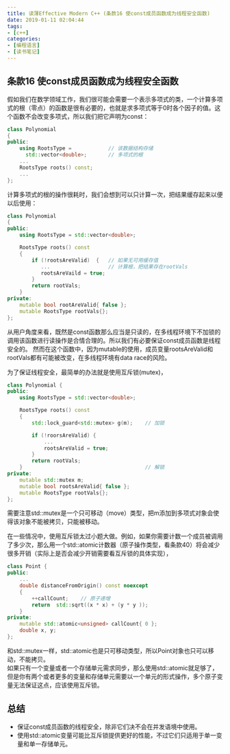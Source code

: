 ```yaml
---
title: 读薄Effective Modern C++ (条款16 使const成员函数成为线程安全函数)
date: 2019-01-11 02:04:44
tags:
- [c++]
categories:
- [编程语言]
- [读书笔记]
---
```


## 条款16 使const成员函数成为线程安全函数
假如我们在数学领域工作，我们很可能会需要一个表示多项式的类，一个计算多项式的根（零点）的函数是很有必要的，也就是求多项式等于0时各个因子的值。这个函数不会改变多项式，所以我们把它声明为const：
```cpp
class Polynomial 
{
public:
    using RootsType =            // 该数据结构存储
      std::vector<double>;       // 多项式的根
    ...
    RootsType roots() const;
    ...
};
```
<!-- more -->
计算多项式的根的操作很耗时，我们会想到可以只计算一次，把结果缓存起来以便以后使用：
```cpp
class Polynomial 
{
public:
    using RootsType = std::vector<double>;

    RootsType roots() const
    {
        if (!rootsAreValid)  {   // 如果无可用缓存值
           ...                   // 计算根，把结果存在rootVals
           rootsAreVaild = true;
        }
        return rootVals;
    }
private:
    mutable bool rootAreValid{ false };
    mutable RootsType rootVals{};
};
```
从用户角度来看，既然是const函数那么应当是只读的，在多线程环境下不加锁的调用该函数进行读操作是合情合理的。所以我们有必要保证const成员函数是线程安全的。
然而在这个函数中，因为mutable的使用，成员变量rootsAreValid和rootVals都有可能被改变，在多线程环境有data race的风险。

为了保证线程安全，最简单的办法就是使用互斥锁(mutex)，
```cpp
class Polynomial {
public:
    using RootsType = std::vector<double>;

    RootsType roots() const
    {
        std::lock_guard<std::mutex> g(m);    // 加锁

        if (!roorsAreValid) {
            ...
            rootsAreValid = true;
        }
        return rootVals;
    }                                        // 解锁
private:
    mutable std::mutex m;
    mutable bool rootsAreValid{ false };
    mutable RootsType rootVals{};
};
```
需要注意std::mutex是一个只可移动（move）类型，把m添加到多项式对象会使得该对象不能被拷贝，只能被移动。

在一些情况中，使用互斥锁太过小题大做。例如，如果你需要计数一个成员被调用了多少次，那么用一个std::atomic计数器（原子操作类型，看条款40）将会减少很多开销（实际上是否会减少开销需要看互斥锁的具体实现），

```cpp
class Point {
public:
    ...
    double distanceFromOrigin() const noexcept
    {
        ++callCount;    // 原子递增
        return  std::sqrt((x * x) + (y * y ));
    }
private:
    mutable std::atomic<unsigned> callCount{ 0 };
    double x, y;
};
```
和std::mutex一样，std::atomic也是只可移动类型，所以Point对象也只可以移动，不能拷贝。     
如果只有一个变量或者一个存储单元需求同步，那么使用std::atomic就足够了，但是你有两个或者更多的变量和存储单元需要以一个单元的形式操作，多个原子变量无法保证这点，应该使用互斥锁。

## 总结

- 保证const成员函数的线程安全，除非它们决不会在并发语境中使用。
- 使用std::atomic变量可能比互斥锁提供更好的性能，不过它们只适用于单一变量和单一存储单元。


